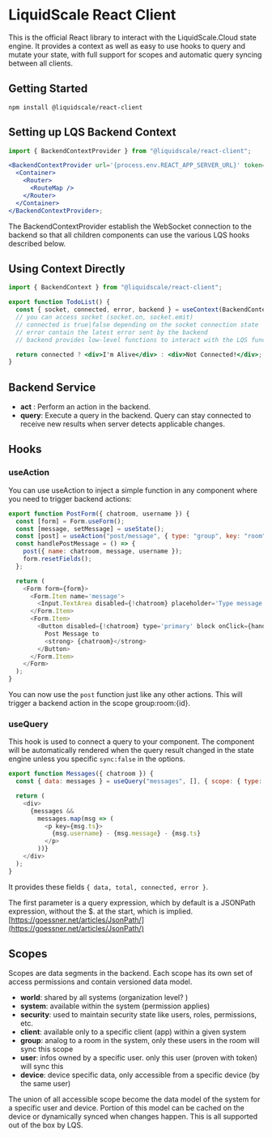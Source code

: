 # LiquidScale React Client

This is the official React library to interact with the LiquidScale.Cloud state engine. It provides a context as well as easy to use hooks to query and mutate your state, with full support for scopes and automatic query syncing between all clients.

## Getting Started

`npm install @liquidscale/react-client`

## Setting up LQS Backend Context

```jsx
import { BackendContextProvider } from "@liquidscale/react-client";

<BackendContextProvider url='{process.env.REACT_APP_SERVER_URL}' token='{token}'>
  <Container>
    <Router>
      <RouteMap />
    </Router>
  </Container>
</BackendContextProvider>;
```

The BackendContextProvider establish the WebSocket connection to the backend so that all children components can use the various LQS hooks described below.

## Using Context Directly

```jsx
import { BackendContext } from "@liquidscale/react-client";

export function TodoList() {
  const { socket, connected, error, backend } = useContext(BackendContext);
  // you can access socket (socket.on, socket.emit)
  // connected is true|false depending on the socket connection state
  // error contain the latest error sent by the backend
  // backend provides low-level functions to interact with the LQS functional backend (see below)

  return connected ? <div>I'm Alive</div> : <div>Not Connected!</div>;
}
```

## Backend Service

- **act** : Perform an action in the backend.
- **query**: Execute a query in the backend. Query can stay connected to receive new results when server detects applicable changes.

## Hooks

### useAction

You can use useAction to inject a simple function in any component where you need to trigger backend actions:

```js
export function PostForm({ chatroom, username }) {
  const [form] = Form.useForm();
  const [message, setMessage] = useState();
  const [post] = useAction("post/message", { type: "group", key: "room", id: data => data.name });
  const handlePostMessage = () => {
    post({ name: chatroom, message, username });
    form.resetFields();
  };

  return (
    <Form form={form}>
      <Form.Item name='message'>
        <Input.TextArea disabled={!chatroom} placeholder='Type message content' rows={2} onChange={e => setMessage(e.target.value)} />
      </Form.Item>
      <Form.Item>
        <Button disabled={!chatroom} type='primary' block onClick={handlePostMessage}>
          Post Message to
          <strong> {chatroom}</strong>
        </Button>
      </Form.Item>
    </Form>
  );
}
```

You can now use the `post` function just like any other actions. This will trigger a backend action in the scope group:room:{id}.

### useQuery

This hook is used to connect a query to your component. The component will be automatically rendered when the query result changed in the state engine unless you specific `sync:false` in the options.

```js
export function Messages({ chatroom }) {
  const { data: messages } = useQuery("messages", [], { scope: { type: "group", key: "room", id: chatroom }, sortOrder: { ts: -1 } });

  return (
    <div>
      {messages &&
        messages.map(msg => (
          <p key={msg.ts}>
            {msg.username} - {msg.message} - {msg.ts}
          </p>
        ))}
    </div>
  );
}
```

It provides these fields `{ data, total, connected, error }`.

The first parameter is a query expression, which by default is a JSONPath expression, without the $. at the start, which is implied. [https://goessner.net/articles/JsonPath/](https://goessner.net/articles/JsonPath/)

## Scopes

Scopes are data segments in the backend. Each scope has its own set of access permissions and contain versioned data model.

- **world**: shared by all systems (organization level? )
- **system**: available within the system (permission applies)
- **security**: used to maintain security state like users, roles, permissions, etc.
- **client**: available only to a specific client (app) within a given system
- **group**: analog to a room in the system, only these users in the room will sync this scope
- **user**: infos owned by a specific user. only this user (proven with token) will sync this
- **device**: device specific data, only accessible from a specific device (by the same user)

The union of all accessible scope become the data model of the system for a specific user and device. Portion of this model can be cached on the device or
dynamically synced when changes happen. This is all supported out of the box by LQS.
